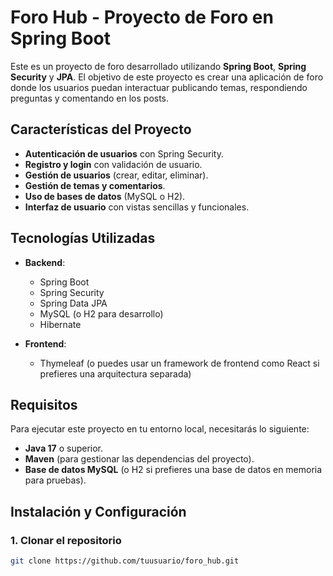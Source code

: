 

# Foro Hub - Proyecto de Foro en Spring Boot

Este es un proyecto de foro desarrollado utilizando **Spring Boot**, **Spring Security** y **JPA**. El objetivo de este proyecto es crear una aplicación de foro donde los usuarios puedan interactuar publicando temas, respondiendo preguntas y comentando en los posts.

## Características del Proyecto

- **Autenticación de usuarios** con Spring Security.
- **Registro y login** con validación de usuario.
- **Gestión de usuarios** (crear, editar, eliminar).
- **Gestión de temas y comentarios**.
- **Uso de bases de datos** (MySQL o H2).
- **Interfaz de usuario** con vistas sencillas y funcionales.
  
## Tecnologías Utilizadas

- **Backend**:
  - Spring Boot
  - Spring Security
  - Spring Data JPA
  - MySQL (o H2 para desarrollo)
  - Hibernate

- **Frontend**:
  - Thymeleaf (o puedes usar un framework de frontend como React si prefieres una arquitectura separada)

## Requisitos

Para ejecutar este proyecto en tu entorno local, necesitarás lo siguiente:

- **Java 17** o superior.
- **Maven** (para gestionar las dependencias del proyecto).
- **Base de datos MySQL** (o H2 si prefieres una base de datos en memoria para pruebas).

## Instalación y Configuración

### 1. Clonar el repositorio

```bash
git clone https://github.com/tuusuario/foro_hub.git
